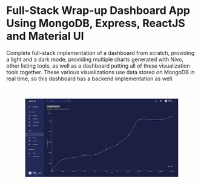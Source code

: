 # Full-Stack Wrap-up Dashboard App Using MongoDB, Express, ReactJS and Material UI

Complete full-stack implementation of a dashboard from scratch, providing a light and a dark mode, providing multiple charts generated with Nivo, other listing tools, as well as a dashboard putting all of these visualization tools together. These various visualizations use data stored on MongoDB in real time, so this dashboard has a backend implementation as well.

<br/>

<p align='center'>
<img src='./res/dashboard_screenshot.png' width='80%'/>
</p>

<br/>
